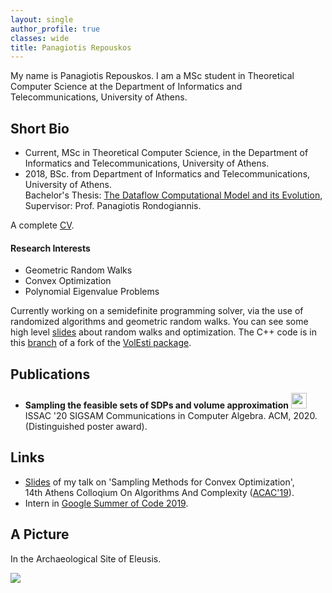 ```yaml
---
layout: single
author_profile: true
classes: wide
title: Panagiotis Repouskos
---
```


My name is Panagiotis Repouskos. I am a MSc student in Theoretical Computer Science at the Department of Informatics and Telecommunications, University of Athens.


## Short Bio
 - Current, MSc in Theoretical Computer Science, in the Department of Informatics and Telecommunications, University of Athens.
 - 2018, BSc. from Department of Informatics and Telecommunications, University of Athens.<br>
   Bachelor's Thesis: [The Dataflow Computational Model and its Evolution](https://drive.google.com/open?id=1tqwhY1nYHUK_m0pTrzxVcNT0vzBRRnNF), Supervisor: Prof. Panagiotis Rondogiannis.

A complete <a href="https://drive.google.com/open?id=1SnqvTpuMrdRnVJkeg63nnrk8tHLflpQg">CV</a>.

#### Research Interests
 - Geometric Random Walks
 - Convex Optimization
 - Polynomial Eigenvalue Problems

Currently working on a semidefinite programming solver, via the use of randomized algorithms and geometric random walks. You can see some high level [slides](https://drive.google.com/file/d/1LlkT4pUDbmAjMSipWNjFAbQxg7SlPupI/view?usp=sharing)
about random walks and optimization. The C++ code is in this [branch](https://github.com/panagiotisrep/volume_approximation/tree/simulated-annealing-spectrahedra) of a fork of the [VolEsti package](https://github.com/GeomScale/volume_approximation).

## Publications
 - <b>Sampling the feasible sets of SDPs and volume approximation</b> <a href="https://hal.inria.fr/hal-02572792/"><img src="https://user-images.githubusercontent.com/6207728/87832388-95103500-c88e-11ea-98d6-e6190d1fb1d6.png" height="25px"></a> <br>
  ISSAC '20 SIGSAM Communications in Computer Algebra. ACM, 2020. (Distinguished poster award).<br>

## Links
- [Slides](https://drive.google.com/open?id=1NSj7sxY37DflPMU3KLDQfFmM54_jrshg) of my talk on 'Sampling Methods for Convex Optimization',<br>
   14th Athens Colloqium On Algorithms And Complexity (<a href="http://www.corelab.ntua.gr/acac19/" target="_blank">ACAC'19</a>).
- Intern in [Google Summer of Code 2019](https://summerofcode.withgoogle.com/archive/2019/projects/5081309804756992).


## A Picture
In the Archaeological Site of Eleusis.



<img src="https://user-images.githubusercontent.com/6207728/63726130-0d2fcf80-c865-11e9-973f-d3a8749f886c.jpg">
